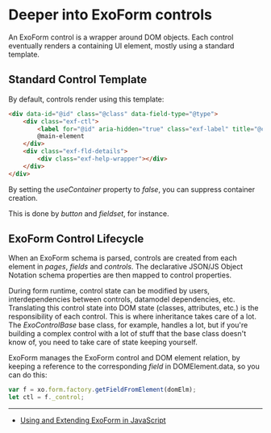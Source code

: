 # Deeper into ExoForm controls

An ExoForm control is a wrapper around DOM objects. Each control eventually renders a containing UI element, mostly using a standard template.

## Standard Control Template

By default, controls render using this template:

```html
<div data-id="@id" class="@class" data-field-type="@type">
    <div class="exf-ctl">
        <label for="@id" aria-hidden="true" class="exf-label" title="@caption">@caption</label>
        @main-element
    </div>
    <div class="exf-fld-details">
        <div class="exf-help-wrapper"></div>
    </div>
</div>
```

By setting the *useContainer* property to *false*, you can suppress container creation.

This is done by *button* and *fieldset*, for instance.

## ExoForm Control Lifecycle

When an ExoForm schema is parsed, controls are created from each element in *pages*, *fields* and *controls*. The declarative JSON/JS Object Notation schema properties are then mapped to control properties.

During form runtime, control state can be modified by users, interdependencies between controls, datamodel dependencies, etc. Translating this control state into DOM state (classes, attributes, etc.) is the responsibility of each control. This is where inheritance takes care of a lot. The *ExoControlBase* base class, for example, handles a lot, but if you're building a complex control with a lot of stuff that the base class doesn't know of, you need to take care of state keeping yourself.

ExoForm manages the ExoForm control and DOM element relation, by keeping a reference to the corresponding *field* in DOMElement.data, so you can do this:

```js
var f = xo.form.factory.getFieldFromElement(domElm);
let ctl = f._control;
```

---

- [Using and Extending ExoForm in JavaScript](../using-xo-javascript.md)
  